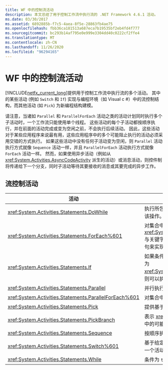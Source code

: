 ```yaml
---
title: WF 中的控制流活动
description: 本文总结了用于控制工作流中执行流的 .NET Framework 4.6.1 活动。
ms.date: 03/30/2017
ms.assetid: 6892885b-f7c5-4aea-8f5e-28863fb4ae75
ms.openlocfilehash: fbb36ca181513a687eca7b19535bf2eb4fd4f777
ms.sourcegitcommit: bc293b14af795e0e999e3304dd40c0222cf2ffe4
ms.translationtype: MT
ms.contentlocale: zh-CN
ms.lasthandoff: 11/26/2020
ms.locfileid: "96294165"
---
```

# <a name="control-flow-activities-in-wf"></a>WF 中的控制流活动

[!INCLUDE[netfx_current_long](../../../includes/netfx-current-long-md.md)]提供用于控制工作流中执行流的多个活动。 其中的某些活动 (例如 `Switch` 和 `If`) 实现与编程环境（如 Visual c #）中的流控制结构，而其他活动 (如 `Pick`) 为新编程结构建模。  
  
 请注意，当诸如 `Parallel` 和 `ParallelForEach` 活动之类的活动计划同时执行多个子活动时，一个工作流只能使用单个线程。 这些活动的每个子活动都按顺序执行，并在前面的活动完成或变为空闲之前，不会执行后续活动。 因此，这些活动对于某些应用程序来说最有用，这些应用程序中的多个可能阻止执行的活动必须采用交错的方式执行。 如果这些活动中没有任何子活动变为空闲，则 `Parallel` 活动执行方式就像 `Sequence` 活动一样，并且 `ParallelForEach` 活动执行方式就像 `ForEach` 活动一样。 然而，如果使用异步活动（例如从 <xref:System.Activities.AsyncCodeActivity> 派生的活动）或消息活动，则控件制将传递给下一个分支，同时子活动等待其要接收的消息或其要完成的异步工作。  
  
## <a name="flow-control-activities"></a>流控制活动  
  
|活动|说明|  
|--------------|-----------------|  
|<xref:System.Activities.Statements.DoWhile>|执行所包含的活动一次并在条件为 `true` 时继续执行该操作。|  
|<xref:System.Activities.Statements.ForEach%601>|对集合中的每个元素按顺序执行嵌入的语句。 <xref:System.Activities.Statements.ForEach%601> 与关键字 `foreach` 类似，但它作为活动而非语言语句来实现。|  
|<xref:System.Activities.Statements.If>|如果条件为 `true`，则执行所包含的活动，如果条件为 <xref:System.Activities.Statements.If.Else%2A>，则可以执行 `false` 属性中包含的活动。|  
|<xref:System.Activities.Statements.Parallel>|并行执行所包含的活动。|  
|<xref:System.Activities.Statements.ParallelForEach%601>|对集合中的每个元素并行执行嵌入的语句。|  
|<xref:System.Activities.Statements.Pick>|提供基于事件的控制流建模。|  
|<xref:System.Activities.Statements.PickBranch>|表示 <xref:System.Activities.Statements.Pick> 活动中的可能执行路径。|  
|<xref:System.Activities.Statements.Sequence>|按顺序执行所包含的活动。|  
|<xref:System.Activities.Statements.Switch%601>|基于给定表达式的值，从要执行的多个活动中选择一个活动。|  
|<xref:System.Activities.Statements.While>|条件为 `true` 时执行所包含的活动。|
